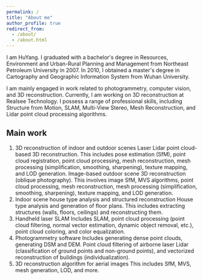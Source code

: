 ```yaml
---
permalink: /
title: "About me"
author_profile: true
redirect_from: 
  - /about/
  - /about.html
---
```



I am HuYang. I graduated with a bachelor's degree in Resources, Environment and Urban-Rural Planning and Management from Northeast Petroleum University in 2007. In 2010, I obtained a master's degree in Cartography and Geographic Information System from Wuhan University.

I am mainly engaged in work related to photogrammetry, computer vision, and 3D reconstruction. Currently, I am working on 3D reconstruction at Realsee Technology. I possess a range of professional skills, including Structure from Motion, SLAM, Multi-View Stereo, Mesh Reconstruction, and Lidar point cloud processing algorithms.


## Main work

1. 3D reconstruction of indoor and outdoor scenes
Laser Lidar point cloud-based 3D reconstruction. This includes pose estimation (SfM), point cloud registration, point cloud processing, mesh reconstruction, mesh processing (simplification, smoothing, sharpening), texture mapping, and LOD generation.
Image-based outdoor scene 3D reconstruction (oblique photography). This involves image SfM, MVS algorithms, point cloud processing, mesh reconstruction, mesh processing (simplification, smoothing, sharpening), texture mapping, and LOD generation.
2. Indoor scene house type analysis and structured reconstruction
House type analysis and generation of floor plans.
This includes extracting structures (walls, floors, ceilings) and reconstructing them.
3. Handheld laser SLAM
Includes SLAM, point cloud processing (point cloud filtering, normal vector estimation, dynamic object removal, etc.), point cloud coloring, and color equalization.
4. Photogrammetry software
Includes generating dense point clouds, generating DSM and DEM. Point cloud filtering of airborne laser Lidar (classification of ground points and non-ground points), and vectorized reconstruction of buildings (individualization).
5. 3D reconstruction algorithm for aerial images
This includes SfM, MVS, mesh generation, LOD, and more.





